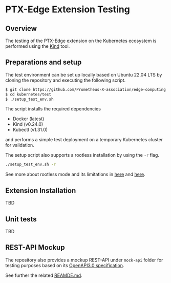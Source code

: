 # PTX-Edge Extension Testing

## Overview

The testing of the PTX-Edge extension on the Kubernetes ecosystem is
performed using the [Kind](https://kind.sigs.k8s.io/) tool.

## Preparations and setup

The test environment can be set up locally based on Ubuntu 22.04 LTS by
cloning the repository and executing the following script.
```bash
$ git clone https://github.com/Prometheus-X-association/edge-computing.git
$ cd kubernetes/test
$ ./setup_test_env.sh
```
The script installs the required dependencies
- Docker (latest)
- Kind (v0.24.0)
- Kubectl (v1.31.0)

and performs a simple test deployment on a temporary Kubernetes
cluster for validation.

The setup script also supports a rootless installation by using
the `-r` flag.
```bash
./setup_test_env.sh -r
```
See more about rootless mode and its limitations in
[here](https://docs.docker.com/engine/security/rootless/)
and [here](https://kind.sigs.k8s.io/docs/user/rootless/).

## Extension Installation

TBD

## Unit tests

TBD

## REST-API Mockup

The repository also provides a mockup REST-API under `mock-api` folder
for testing purposes based on its 
[OpenAPI3.0 specification](mock-api/swagger_server/swagger/swagger.yaml).

See further the related [REAMDE.md](mock-api/README.md).